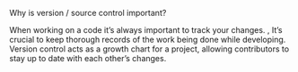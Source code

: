 Why is version / source control important?

When working on a code it’s always important to track your changes. , It’s crucial to keep thorough records of the work being done while developing. Version control acts as a growth chart for a project, allowing contributors to stay up to date with each other’s changes. 

